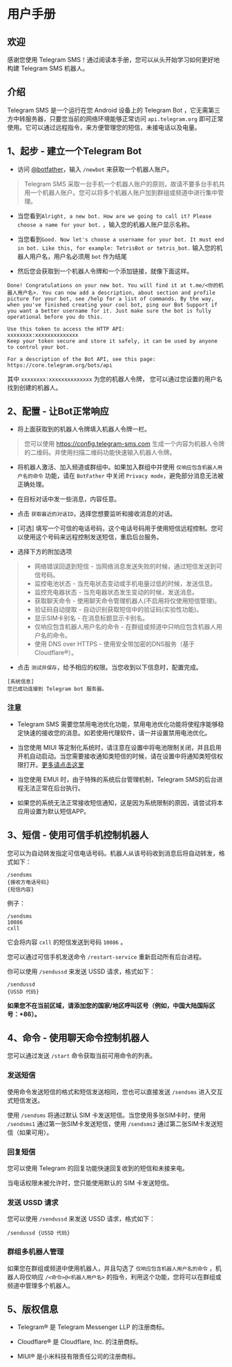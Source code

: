 # 用户手册

## 欢迎

感谢您使用 Telegram SMS！通过阅读本手册，您可以从头开始学习如何更好地构建 Telegram SMS 机器人。

## 介绍

Telegram SMS 是一个运行在您 Android 设备上的 Telegram Bot ，它无需第三方中转服务器，只要您当前的网络环境能够正常访问 `api.telegram.org` 即可正常使用。它可以通过远程指令，来方便管理您的短信，未接电话以及电量。

## 1、起步 - 建立一个Telegram Bot

* 访问 [@botfather](https://t.me/botfather)，输入 `/newbot` 来获取一个机器人账户。

> Telegram SMS 采取一台手机一个机器人账户的原则，故请不要多台手机共用一个机器人账户。您可以将多个机器人账户加到群组或频道中进行集中管理。

* 当您看到`Alright, a new bot. How are we going to call it? Please choose a name for your bot.` ，输入您的机器人账户显示名称。

* 当您看到`Good. Now let's choose a username for your bot. It must end in bot. Like this, for example: TetrisBot or tetris_bot.`  输入您的机器人用户名，用户名必须用 `bot` 作为结尾

* 然后您会获取到一个机器人令牌和一个添加链接，就像下面这样。

```
Done! Congratulations on your new bot. You will find it at t.me/<你的机器人用户名>. You can now add a description, about section and profile picture for your bot, see /help for a list of commands. By the way, when you've finished creating your cool bot, ping our Bot Support if you want a better username for it. Just make sure the bot is fully operational before you do this.

Use this token to access the HTTP API:
xxxxxxxx:xxxxxxxxxxxxxx
Keep your token secure and store it safely, it can be used by anyone to control your bot.

For a description of the Bot API, see this page: https://core.telegram.org/bots/api
```

其中 `xxxxxxxx:xxxxxxxxxxxxxx` 为您的机器人令牌， 您可以通过您设置的用户名找到创建的机器人。

## 2、配置 - 让Bot正常响应

* 将上面获取到的机器人令牌填入机器人令牌一栏。

>您可以使用 https://config.telegram-sms.com 生成一个内容为机器人令牌的二维码。并使用扫描二维码功能快速输入机器人令牌。

* 将机器人激活、加入频道或群组中。如果加入群组中并使用 `仅响应包含机器人用户名的命令` 功能，请在 `BotFather` 中关闭 `Privacy mode`，避免部分消息无法被正确处理。

* 在目标对话中发一些消息，内容任意。

* 点击 `获取最近的对话ID`，选择您想要监听和接收消息的对话。

* [可选] 填写一个可信的电话号码，这个电话号码用于使用短信远程控制。您可以使用这个号码来远程控制发送短信，重启后台服务。

* 选择下方的附加选项

>* 网络错误回退到短信 - 当网络消息发送失败的时候，通过短信发送到可信号码。
>* 监控电池状态 - 当充电状态变动或手机电量过低的时候，发送信息。
>* 监控充电器状态 - 当充电器状态发生变动的时候，发送消息。
>* 获取聊天命令 - 使用聊天命令管理机器人(不启用将仅使用短信管理)。
>* 验证码自动提取 - 自动识别获取短信中的验证码(实验性功能)。
>* 显示SIM卡别名 - 在消息标题显示卡别名。
>* 仅响应包含机器人用户名的命令 - 在群组或频道中只响应包含机器人用户名的命令。 
>* 使用 DNS over HTTPS - 使用安全带加密的DNS服务（基于 Cloudflare®）。

* 点击 `测试并保存`，给予相应的权限。当您收到以下信息时，配置完成。

```
[系统信息]
您已成功连接到 Telegram bot 服务器。
```

### 注意
* Telegram SMS 需要您禁用电池优化功能，禁用电池优化功能将使程序能够稳定快速的接收您的消息。如若使用代理软件，请一并设置禁用电池优化。

* 当您使用 MIUI 等定制化系统时，请注意在设置中将电池限制关闭，并且启用开机自动启动。当您需要接收通知类短信的时候，请在设置中将通知类短信权限打开。[更多请点击这里](https://telegram-sms.com/zh_cn/Q&A.html#%E6%88%91%E8%83%BD%E6%94%B6%E5%88%B0%E4%B8%80%E8%88%AC%E7%9A%84%E7%9F%AD%E4%BF%A1-%E4%BD%86%E6%B2%A1%E6%9C%89%E5%8A%9E%E6%B3%95%E6%94%B6%E5%88%B0%E5%90%AB%E6%9C%89%E9%AA%8C%E8%AF%81%E7%A0%81%E7%9A%84%E7%9F%AD%E4%BF%A1)

* 当您使用 EMUI 时，由于特殊的系统后台管理机制，Telegram SMS的后台进程无法正常在后台执行。

* 如果您的系统无法正常接收短信通知，这是因为系统限制的原因，请尝试将本应用设置为默认短信APP。

## 3、短信 - 使用可信手机控制机器人

您可以为自动转发指定可信电话号码。机器人从该号码收到消息后将自动转发，格式如下：

```
/sendsms
{接收方电话号码}
{短信内容}
```

例子：

```
/sendsms
10086
cxll
```

它会将内容 `cxll` 的短信发送到号码 `10086` 。

您可以通过可信手机发送命令 `/restart-service` 重新启动所有后台进程。

你可以使用 `/sendussd` 来发送 USSD 请求，格式如下：

```
/sendussd
{USSD 代码}
```

**如果您不在当前区域，请添加您的国家/地区呼叫区号（例如，中国大陆国际区号：+86）。**

## 4、命令 - 使用聊天命令控制机器人

您可以通过发送 `/start` 命令获取当前可用命令的列表。

### 发送短信

使用命令发送短信的格式和短信发送相同，您也可以直接发送 `/sendsms` 进入交互式短信发送。

使用 `/sendsms` 将通过默认 SIM 卡发送短信。当您使用多张SIM卡时，使用 `/sendsms1` 通过第一张SIM卡发送短信，使用 `/sendsms2` 通过第二张SIM卡发送短信（如果可用）。

### 回复短信

您可以使用 Telegram 的回复功能快速回复收到的短信和未接来电。

当电话权限未被允许时，您只能使用默认的 SIM 卡发送短信。

### 发送 USSD 请求

您可以使用 `/sendussd` 来发送 USSD 请求，格式如下：

```
/sendussd {USSD 代码}
```

### 群组多机器人管理

如果您在群组或频道中使用机器人，并且勾选了 `仅响应包含机器人用户名的命令` ，机器人将仅响应 `/<命令>@<机器人用户名>` 的指令，利用这个功能，您将可以在群组或频道中管理多个机器人。


## 5、版权信息

- Telegram® 是 Telegram Messenger LLP 的注册商标。

- Cloudflare® 是 Cloudflare, Inc. 的注册商标。

- MIUI® 是小米科技有限责任公司的注册商标。
